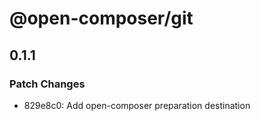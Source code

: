 # @open-composer/git

## 0.1.1

### Patch Changes

- 829e8c0: Add open-composer preparation destination
